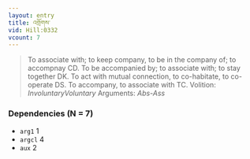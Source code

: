 ```yaml
---
layout: entry
title: འགྲོགས་
vid: Hill:0332
vcount: 7
---
```

> To associate with; to keep company, to be in the company of; to accompnay CD\. To be accompanied by; to associate with; to stay together DK\. To act with mutual connection, to co-habitate, to co-operate DS\. To accompany, to associate with TC\.
> Volition: _InvoluntaryVoluntary_
> Arguments: _Abs-Ass_


### Dependencies (N = 7)
* `arg1` 1
* `argcl` 4
* `aux` 2
